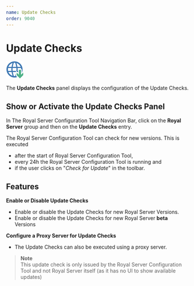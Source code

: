 ```yaml
---
name: Update Checks
order: 9040
---
```


# Update Checks

<img src="/r2021/images/RoyalServer/ApplicationDownload_48x48.png" class="icon-def" alt="" />

The **Update Checks** panel displays the configuration of the Update Checks.

## Show or Activate the Update Checks Panel

In The Royal Server Configuration Tool Navigation Bar, click on the **Royal Server** group and then on the **Update Checks** entry.

The Royal Server Configuration Tool can check for new versions. This is executed

- after the start of Royal Server Configuration Tool,
- every 24h the Royal Server Configuration Tool is running and
- if the user clicks on "_Check for Update_" in the toolbar.

## Features

**Enable or Disable Update Checks**

- Enable or disable the Update Checks for new Royal Server Versions.
- Enable or disable the Update Checks for new Royal Server **beta** Versions

**Configure a Proxy Server for Update Checks**

- The Update Checks can also be executed using a proxy server.

> **Note**  
> This update check is only issued by the Royal Server Configuration Tool and not Royal Server itself (as it has no UI to show available updates)
